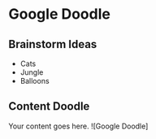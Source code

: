 # Google Doodle

## Brainstorm Ideas

* Cats
* Jungle
* Balloons


## Content Doodle

Your content goes here. 
![Google Doodle]
